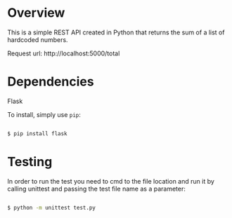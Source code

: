 
# Overview
This is a simple REST API created in Python that returns the sum of a list of hardcoded numbers.

Request url: http://localhost:5000/total

# Dependencies

Flask

To install, simply use `pip`:


```bash

$ pip install flask
```

#  Testing

In order to run the test you need to cmd to the file location and run it by calling unittest and passing the test file name as a parameter:

```bash

$ python -m unittest test.py
```